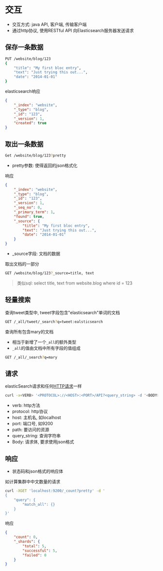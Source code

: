 # 交互

- 交互方式: java API, 客户端, 传输客户端
- 通过http协议, 使用RESTful API 向Elasticsearch服务器发送请求


## 保存一条数据

```bash
PUT /website/blog/123
{
    "title": "My first bloc entry",
    "text": "Just trying this out...",
    "date": "2014-01-01"
}
```

elasticsearch响应

```json
{
    "_index": "website",
    "_type": "blog",
    "_id": "123",
    "_version": 1,
    "created": true
}
```

## 取出一条数据

```bash
Get /website/blog/123?pretty
```

- pretty参数: 使得返回的json格式化

响应

```json
{
    "_index": "website",
    "_type": "blog",
    "_id": "123",
    "_version": 1,
    "_seq_no": 0,
    "_primary_term": 1,
    "found": true,
    "_source": {
        "title": "My first bloc entry",
        "text": "Just trying this out...",
        "date": "2014-01-01"
    }
}
```

- _source字段: 文档的数据

取出文档的一部分

```bash
GET /website/blog/123?_source=title, text
```
> 类似sql: select title, text from website.blog where id = 123



## 轻量搜索

查询tweet类型中, tweet字段包含"elasticsearch"单词的文档

```bash
GET /_all/tweet/_search?q=tweet:ealsticsearch
```

查询所有包含mary的文档

- 相当于新增了一个`_all`的额外类型
- `_all`的值由文档中所有字段的值组成

```bash
GET /_all/_search?q=mary
```
## 请求

elasticSearch请求和任何[HTTP请求](Http_Request_Message.md)一样

```bash
curl -x<VERB> '<PROTOCOL>://<HOST>:<PORT>/API?<query_string> -d '<BODY>'
```

- verb: http方法
- protocol: http协议
- host: 主机名, 如localhost
- port: 端口号, 如9200
- path: 要访问的资源
- query_string: 查询字符串
- Body: 请求体, 要求使用json格式

## 响应

- 状态码和json格式的响应体

如计算集群中中文数量的请求

```bash
curl -XGET 'localhost:9200/_count?pretty' -d '
{
    "query": {
        "match_all": {}
    }
}'
```

响应

```json
{
    "count": 0,
    "_shards": {
        "total": 5,
        "successful": 5,
        "failed": 0
    }
}
```
